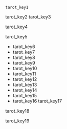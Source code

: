 ```ngMeta
tarot_key1
```

tarot_key2
tarot_key3


tarot_key4


tarot_key5
* tarot_key6
* tarot_key7
* tarot_key8
* tarot_key9
* tarot_key10
* tarot_key11
* tarot_key12
* tarot_key13
* tarot_key14
* tarot_key15
* tarot_key16
tarot_key17


tarot_key18


tarot_key19
